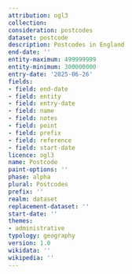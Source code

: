 ```yaml
---
attribution: ogl3
collection: 
consideration: postcodes
dataset: postcode
description: Postcodes in England
end-date: ''
entity-maximum: 499999999
entity-minimum: 300000000
entry-date: '2025-06-26'
fields:
- field: end-date
- field: entity
- field: entry-date
- field: name
- field: notes
- field: point
- field: prefix
- field: reference
- field: start-date
licence: ogl3
name: Postcode
paint-options: ''
phase: alpha
plural: Postcodes
prefix: ''
realm: dataset
replacement-dataset: ''
start-date: ''
themes:
- administrative
typology: geography
version: 1.0
wikidata: ''
wikipedia: ''
---
```

